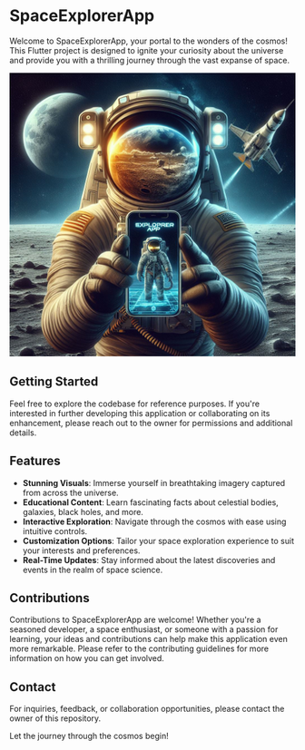 # SpaceExplorerApp

Welcome to SpaceExplorerApp, your portal to the wonders of the cosmos! This Flutter project is designed to ignite your curiosity about the universe and provide you with a thrilling journey through the vast expanse of space.

<div align="center">
<img src="./docs/assets/readme/logo.jpg" width="5000" height="500">
</div>

## Getting Started

Feel free to explore the codebase for reference purposes. If you're interested in further developing this application or collaborating on its enhancement, please reach out to the owner for permissions and additional details.

## Features

- **Stunning Visuals**: Immerse yourself in breathtaking imagery captured from across the universe.
- **Educational Content**: Learn fascinating facts about celestial bodies, galaxies, black holes, and more.
- **Interactive Exploration**: Navigate through the cosmos with ease using intuitive controls.
- **Customization Options**: Tailor your space exploration experience to suit your interests and preferences.
- **Real-Time Updates**: Stay informed about the latest discoveries and events in the realm of space science.

## Contributions

Contributions to SpaceExplorerApp are welcome! Whether you're a seasoned developer, a space enthusiast, or someone with a passion for learning, your ideas and contributions can help make this application even more remarkable. Please refer to the contributing guidelines for more information on how you can get involved.

## Contact

For inquiries, feedback, or collaboration opportunities, please contact the owner of this repository.

Let the journey through the cosmos begin!

